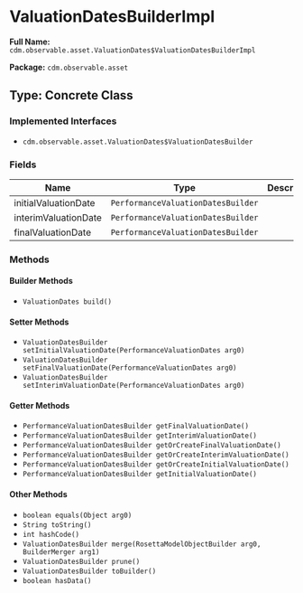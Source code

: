 # ValuationDatesBuilderImpl

**Full Name:** `cdm.observable.asset.ValuationDates$ValuationDatesBuilderImpl`

**Package:** `cdm.observable.asset`

## Type: Concrete Class

### Implemented Interfaces

- `cdm.observable.asset.ValuationDates$ValuationDatesBuilder`

### Fields

| Name | Type | Description |
|------|------|-------------|
| initialValuationDate | `PerformanceValuationDatesBuilder` |  |
| interimValuationDate | `PerformanceValuationDatesBuilder` |  |
| finalValuationDate | `PerformanceValuationDatesBuilder` |  |

### Methods

#### Builder Methods

- `ValuationDates build()`

#### Setter Methods

- `ValuationDatesBuilder setInitialValuationDate(PerformanceValuationDates arg0)`
- `ValuationDatesBuilder setFinalValuationDate(PerformanceValuationDates arg0)`
- `ValuationDatesBuilder setInterimValuationDate(PerformanceValuationDates arg0)`

#### Getter Methods

- `PerformanceValuationDatesBuilder getFinalValuationDate()`
- `PerformanceValuationDatesBuilder getInterimValuationDate()`
- `PerformanceValuationDatesBuilder getOrCreateFinalValuationDate()`
- `PerformanceValuationDatesBuilder getOrCreateInterimValuationDate()`
- `PerformanceValuationDatesBuilder getOrCreateInitialValuationDate()`
- `PerformanceValuationDatesBuilder getInitialValuationDate()`

#### Other Methods

- `boolean equals(Object arg0)`
- `String toString()`
- `int hashCode()`
- `ValuationDatesBuilder merge(RosettaModelObjectBuilder arg0, BuilderMerger arg1)`
- `ValuationDatesBuilder prune()`
- `ValuationDatesBuilder toBuilder()`
- `boolean hasData()`

